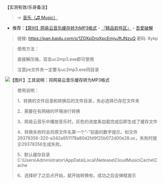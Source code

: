 【实测有效/乐哥备注】

> ☞ [音乐（♫ Music）](https://github.com/taoste/Hello-World/tree/master/Music)

- 推荐：[【原创】网易云音乐缓存转为MP3格式](https://www.52pojie.cn/forum.php?mod=viewthread&tid=790220) - [『精品软件区』](https://www.52pojie.cn/forum-16-1.html) - [吾爱破解](https://www.52pojie.cn/)

> 链接: https://pan.baidu.com/s/1ZDXpDrpXpcEmjyJftJNzuQ 密码: 8ykp

> 使用方法：
> 
> 直接解压缩，双击uc2mp3.exe即可使用
> 
> 注意jre文件夹一定要与uc2mp3.exe同目录

<img src="https://camo.githubusercontent.com/f49900643cfef5ef689571efbf62761155f04b82/68747470733a2f2f6174746163682e3532706f6a69652e636e2f666f72756d2f3230313830382f33312f3130353833327075726b6b74366335656b31656174742e706e673f7261773d74727565?raw=true" alt="【图片】工具说明：将网易云音乐缓存转为MP3格式"/>

> 使用说明：
> 
> 1、转换的文件目录和转换后的文件目录，务必选择已存在文件夹
> 
> 2、需要在有网络的环境进行转换
> 
> 3、网易云音乐中播放音乐时，灰色的进度条加载完成后即生成了缓存文件
> 
> 4、转换失败时会将原文件名第一个“-”前面的数字提示。如文件29378356-320-a342a951178a80d2fd9f25b072d00e28.uc，失败时提示29378356生成失败。
> 
> 5、默认缓存目录C:\Users\Administrator\AppData\Local\Netease\CloudMusic\Cache\Cache
> 
> 6、选择好了之后点开始，就开始转换啦，成功之后会弹框提示
